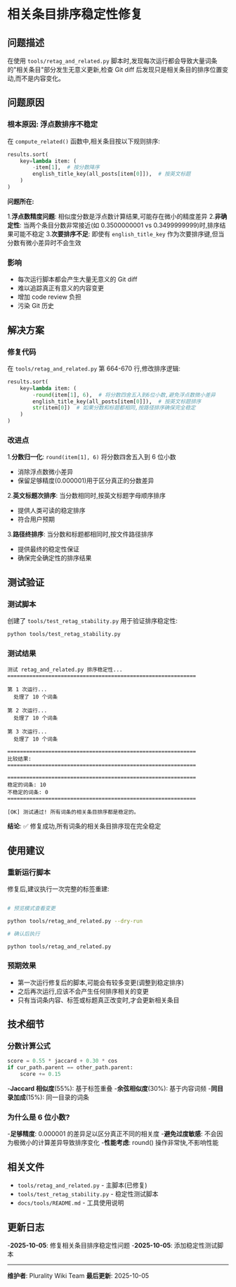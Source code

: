 # 相关条目排序稳定性修复

## 问题描述

在使用 `tools/retag_and_related.py` 脚本时,发现每次运行都会导致大量词条的"相关条目"部分发生无意义更新,检查 Git diff 后发现只是相关条目的排序位置变动,而不是内容变化。

## 问题原因

### 根本原因: 浮点数排序不稳定

在 `compute_related()` 函数中,相关条目按以下规则排序:

```python
results.sort(
    key=lambda item: (
        -item[1],  # 按分数降序
        english_title_key(all_posts[item[0]]),  # 按英文标题
    )
)
```

**问题所在:**

1.**浮点数精度问题**: 相似度分数是浮点数计算结果,可能存在微小的精度差异
2.**非确定性**: 当两个条目分数非常接近(如 0.3500000001 vs 0.3499999999)时,排序结果可能不稳定
3.**次要排序不足**: 即使有 `english_title_key` 作为次要排序键,但当分数有微小差异时不会生效

### 影响

- 每次运行脚本都会产生大量无意义的 Git diff
- 难以追踪真正有意义的内容变更
- 增加 code review 负担
- 污染 Git 历史

## 解决方案

### 修复代码

在 `tools/retag_and_related.py` 第 664-670 行,修改排序逻辑:

```python
results.sort(
    key=lambda item: (
        -round(item[1], 6),  # 将分数四舍五入到6位小数,避免浮点数微小差异
        english_title_key(all_posts[item[0]]),  # 按英文标题排序
        str(item[0])  # 如果分数和标题都相同,按路径排序确保完全稳定
    )
)
```

### 改进点

1.**分数归一化**: `round(item[1], 6)` 将分数四舍五入到 6 位小数

   - 消除浮点数微小差异
   - 保留足够精度(0.000001)用于区分真正的分数差异

2.**英文标题次排序**: 当分数相同时,按英文标题字母顺序排序

   - 提供人类可读的稳定排序
   - 符合用户预期

3.**路径终排序**: 当分数和标题都相同时,按文件路径排序

   - 提供最终的稳定性保证
   - 确保完全确定性的排序结果

## 测试验证

### 测试脚本

创建了 `tools/test_retag_stability.py` 用于验证排序稳定性:

```bash
python tools/test_retag_stability.py
```

### 测试结果

```text
测试 retag_and_related.py 排序稳定性...
============================================================

第 1 次运行...
  处理了 10 个词条

第 2 次运行...
  处理了 10 个词条

第 3 次运行...
  处理了 10 个词条

============================================================
比较结果:
============================================================

============================================================
稳定的词条: 10
不稳定的词条: 0
============================================================

[OK] 测试通过! 所有词条的相关条目排序都是稳定的。
```

**结论**: ✅ 修复成功,所有词条的相关条目排序现在完全稳定

## 使用建议

### 重新运行脚本

修复后,建议执行一次完整的标签重建:

```bash

# 预览模式查看变更

python tools/retag_and_related.py --dry-run

# 确认后执行

python tools/retag_and_related.py
```

### 预期效果

- 第一次运行修复后的脚本,可能会有较多变更(调整到稳定排序)
- 之后再次运行,应该不会产生任何排序相关的变更
- 只有当词条内容、标签或标题真正改变时,才会更新相关条目

## 技术细节

### 分数计算公式

```python
score = 0.55 * jaccard + 0.30 * cos
if cur_path.parent == other_path.parent:
    score += 0.15
```

-**Jaccard 相似度**(55%): 基于标签重叠
-**余弦相似度**(30%): 基于内容词频
-**同目录加成**(15%): 同一目录的词条

### 为什么是 6 位小数?

-**足够精度**: 0.000001 的差异足以区分真正不同的相关度
-**避免过度敏感**: 不会因为极微小的计算差异导致排序变化
-**性能考虑**: round() 操作非常快,不影响性能

## 相关文件

- `tools/retag_and_related.py` - 主脚本(已修复)
- `tools/test_retag_stability.py` - 稳定性测试脚本
- `docs/tools/README.md` - 工具使用说明

## 更新日志

-**2025-10-05**: 修复相关条目排序稳定性问题
-**2025-10-05**: 添加稳定性测试脚本

---

**维护者**: Plurality Wiki Team
**最后更新**: 2025-10-05
